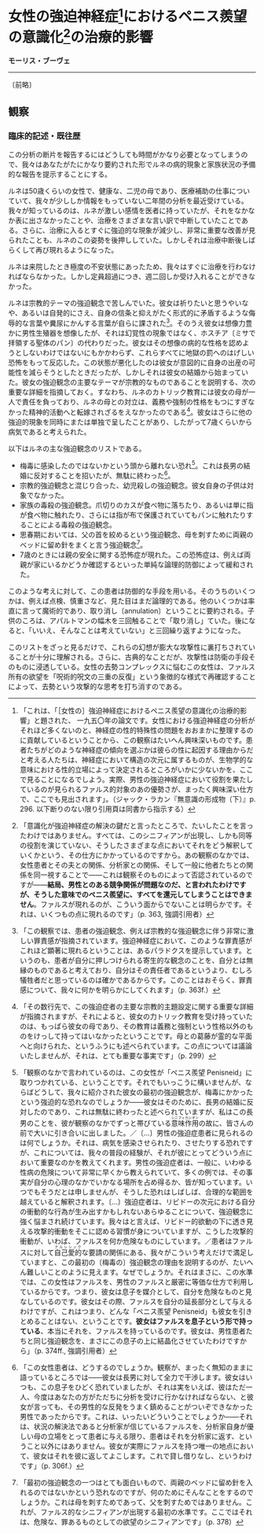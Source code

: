 <!-- Incidences thérapeutiques de la prise de conscience de l'envie de pénis dans la névrose obsessionnelle féminine -->
# 女性の強迫神経症[^féminine]におけるペニス羨望の意識化[^prise-de-conscience]の治療的影響

[^féminine]: 「これは、「［女性の］強迫神経症におけるペニス羨望の意識化の治療的影響」と題された、 一九五〇年の論文です。女性における強迫神経症の分析がそれほど多くないのと、神経症の性的特殊性の問題をおおまかに整理するのに貢献しているということから、この観察はたいへん興味深いものです。患者たちがどのような神経症の傾向を選ぶかは彼らの性に起因する理由からだと考える人たちは、神経症において構造の次元に属するものが、生物学的な意味における性的立場によって決定されるところがいかに少ないかを、ここで見ることになるでしよう。実際、男性の強迫神経症において役割を果たしているのが見られるファルス的対象のあの優勢さが、まったく興味深い仕方で、ここでも見出されます」。（ジャック・ラカン『無意識の形成物（下）』p. 296. 以下断りのない限り引用頁は同書から指示する）

[^prise-de-conscience]: 「意識化が強迫神経症の解決の鍵だと言ったところで、たいしたことを言ったわけではありません。すべては、このシニフィアンが出現し、しかも同等の役割を演じていない、そうしたさまざまな点においてそれをどう解釈していくかという、その仕方にかかっているのですから。あの観察のなかでは、女性患者とその夫との関係、分析家との関係、そして一般に他者たちとの関係を同一視することで——これは観察そのものによって否認されているのですが——**結局、男性とのある競争関係が問題なのだ、と言われたわけですが、そうした意味でのペニス羨望に、すべてを還元してしまうことはできません**。ファルスが現れるのが、こういう面からでないことは明らかです。それは、いくつもの点に現れるのです」（p. 363, 強調引用者）

<!-- Maurice Bouvet -->
**モーリス・ブーヴェ**

<!-- Œuvres psychanalytiques - I. La relation d'objet (névrose obsessionnelle - dépersonnalisation), Paris, Payot, 1967. pp. 49-75 -->

---

〔前略〕

<!-- OBSERVATION --> 
## 観察

<!-- Description clinique. Anamnèse. -->
### 臨床的記述・既往歴

<!-- Étant donné le temps inévitablement assez long que nécessite la relation de ce fragment d'analyse, nous allons essayer de vous présenter de façon très résumée l'exposé préalable des phénomènes morbides et de la situation familiale de Renée. -->
この分析の断片を報告するにはどうしても時間がかなり必要となってしまうので、我々はあなたがたにかなり要約された形でルネの病的現象と家族状況の予備的な報告を提示することにする。

<!-- C'est une femme de 50 ans environ, bien portante, mère de deux enfants, exerçant une profession paramédicale, qui a subi dans un proche passé une analyse de deux ans sur laquelle nous avons peu de renseignements. Nous savons qu'elle eut pour son médecin un sentiment assez vif qu'elle n'extériorisa pas facilement et qu'elle interrompit sa cure sous des prétextes variés. Elle n'était d'ailleurs encouragée dans cette attitude par une amélioration très importante de ses phénomènes obsessionnels qui s'amenuisaient dès qu'elle entrait en traitement, pour réapparaître d'ailleurs quelque temps après la suspension de celui-ci. -->
ルネは50歳くらいの女性で、健康な、二児の母であり、医療補助の仕事についていて、我々が少ししか情報をもっていない二年間の分析を最近受けている。我々が知っているのは、ルネが激しい感情を医者に持っていたが、それをなかなか表に出さなかったことや、治療をさまざまな言い訳で中断していたことである。さらに、治療に入るとすぐに強迫的な現象が減少し、非常に重要な改善が見られたことも、ルネのこの姿勢を後押ししていた。しかしそれは治療中断後しばらくして再び現れるようになった。

<!-- Elle était dans un état d'angoisse extrême quand elle vint nous trouver et nous dûmes la prendre en traitement immédiatement, ne pouvant la recevoir, comme elle était en surnombre, que deux fois par semaine. -->
ルネは来院したとき極度の不安状態にあったため、我々はすぐに治療を行わなければならなかった。しかし定員超過につき、週二回しか受け入れることができなかった。

<!-- Elle souffrait d'obsessions à thème religieux : phrases injurieuses ou scatologiques s'imposant à elle incoerciblement en contradiction formelle avec ses convictions, dès qu'elle désirait prier, ou même spontanément. Elle se représentait en outre, imaginativement, des organes génitaux masculins, sans qu'il s'agisse de phénomènes hallucinatoires, à la place de l'hostie. Elle réagissait à tout cela, quoique ne s'en dissimulant pas le caractère morbide, par une crainte violente de damnation. Cet état s'était aggravé lorsqu'elle avait essayé de diminuer volontairement ses possibilités de maternité, mais avait commencé dès son mariage. Notons ce détail important qui explique la thématisation religieuse principale de ses obsessions : sa mère fut seule responsable de son éducation catholique, et son conflit avec elle devait se reporter sur son activité spirituelle, qui n'eut d'ailleurs jamais qu'un caractère d'obligation et de contrainte. Elle avait présenté en outre d'autres phénomènes obsessionnels, soit concurremment, soit isolément, de telle manière qu'on pouvait la considérer comme malade, depuis l'âge de 7 ans environ. -->
ルネは宗教的テーマの強迫観念で苦しんでいた。彼女は祈りたいと思うやいなや、あるいは自発的にさえ、自身の信条と抑えがたく形式的に矛盾するような侮辱的な言葉や糞尿にかんする言葉が自らに課された[^culpabilité]。そのうえ彼女は想像力豊かに男性生殖器を想像したが、それは幻覚性の現象ではなく、ホスチア〔ミサで拝領する聖体のパン〕の代わりだった。彼女はその想像の病的な性格を認めようとしないわけではないにもかかわらず、これらすべてに地獄の罰へのはげしい恐怖をもって反応した。この状態が悪化したのは彼女が意図的に自身の出産の可能性を減らそうとしたときだったが、しかしそれは彼女の結婚から始まっていた。彼女の強迫観念の主要なテーマが宗教的なものであることを説明する、次の重要な詳細を指摘しておく。すなわち、ルネのカトリック教育には彼女の母が一人で責任を負っており、ルネの母との対立は、義務や強制の性格をもつにすぎなかった精神的活動へと転嫁されざるをえなかったのである[^catholique]。彼女はさらに他の強迫的現象を同時にまたは単独で呈したことがあり、したがって7歳くらいから病気であると考えられた。

[^culpabilité]: 「この観察では、患者の強迫観念、例えば宗教的な強迫観念に伴う非常に激しい罪責感が指摘されています。強迫神経症において、このような罪責感がこれほど顕著に現れるということは、あるパラドクスを提示しています。というのも、患者が自分に押しつけられる寄生的な観念のことを、自分とは無縁のものであると考えており、自分はその責任者であるというより、むしろ犠牲者だと思っているのは確かであるからです。このことはおそらく、罪責感について、我々に何かを明らかにしてくれます」（p. 363f.）

[^catholique]: 「その数行先で、この強迫症者の主要な宗教的主題設定に関する重要な詳細が指摘されますが、それによると、彼女の力トリック教育を受け持っていたのは、もっぱら彼女の母であり、その教育は義務と強制という性格以外のものをけっして持ってはいなかったということです。母との葛藤が霊的な平面へと向けられた、というふうにも述べられています。この点については議論いたしませんが、それは、とても重要な事実です」（p. 299）

<!-- Voici la liste de ses principales obsessions -->
以下はルネの主な強迫観念のリストである。

<!-- crainte obsédante d'avoir contracté la syphilis, ce qui l'amena à s'opposer, en vain d'ailleurs, au mariage de son fils aîné ; -->
<!-- obsessions infanticides entremêlées à ses obsessions religieuses ; ses propres enfants n'en étaient pas l'objet ; -->
<!-- obsessions d'empoisonnement de sa famille par des rognures d'ongles tombant dans la nourriture, ou par simple contact des doigts avec les aliments, ou encore, par contact des doigts avec le pain, même protégé par un linge ; -->
<!-- à la puberté, obsession d'étrangler son père, obsession de semer des épingles dans le lit des parents pour piquer sa mère ; -->
<!-- à l'âge de 7 ans, apparition de phobies touchant la sécurité de ses parents - phobies soulagées par un simple moyen de défense logique : vérification de leur retour à la maison, par exemple. -->
- 梅毒に感染したのではないかという頭から離れない恐れ[^syphilis]。これは長男の結婚に反対することを招いたが、無駄に終わった[^fils-aîné]。
- 宗教的強迫観念と混じり合った、幼児殺しの強迫観念。彼女自身の子供は対象でなかった。
- 家族の毒殺の強迫観念。爪切りのカスが食べ物に落ちたり、あるいは単に指が食べ物に触れたり、さらには指が布で保護されていてもパンに触れたりすることによる毒殺の強迫観念。
- 思春期においては、父の首を絞めるという強迫観念、母を刺すために両親のベッドに留め針をまくと言う強迫観念[^épingle]。
- 7歳のときには親の安全に関する恐怖症が現れた。この恐怖症は、例えば両親が家にいるかどうか確認するといった単純な論理的防御によって緩和された。

[^syphilis]: 「観察のなかで言われているのは、この女性が「ペニス羨望 Penisneid」に取りつかれている、ということです。それでもいっこうに構いませんが、ならばどうして、我々に紹介された彼女の最初の強迫観念が、梅毒にかかったという強迫的な恐れなのでしょうか——彼女はそのために、長男の結婚に反対したのであり、これは無駄に終わったと述べられていますが、私はこの長男のことを、彼が観察のなかでずっと帯びている<ruby>意味作用<rt>シニフィカシオン</rt></ruby>の故に、皆さんの前で大いに引き合いに出しました。／〔…〕男性の強迫症患者に見られるのは何でしょうか。それは、病気を感染させられたり、させたりする恐れですが、これについては、我々の普段の経験が、それが彼にとってどういう点において重要なのかを教えてくれます。男性の強迫症者は、一般に、いわゆる性病の危険について非常に早くから教えられていて、多くの例では、その事実が自分の心理のなかでいかなる場所を占め得るか、皆が知っています。いつでもそうだとは申しませんが、そうした恐れはしばしば、合理的な範囲を越えていると解釈されます。<!-- 例によって、これはへーゲルのなかにあります。しばらく以前から、薬による処置のおかげで、事態はかなり改善されてきました。しかし、それでも -->〔…〕強迫症者は、リビドーの次元における自分の衝動的な行為が生み出すかもしれないあらゆることについて、強迫観念に強く悩まされ続けています。我々はと言えば、リビドー的欲動の下に透き見える攻撃的衝動をそこに認める習慣が身についていますが、こうした攻撃的衝動が、いわば、ファルスを何か危険なものにしています。／患者はファルスに対して<ruby>自己愛的<rt>ナルシシック</rt></ruby>な要請の関係にある、我々がこういう考えだけで満足していますと、この最初の〔梅毒の〕強迫観念の理由を説明するのが、たいへん難しいことのように見えます。なぜでしょうか。それはまさに、この水準では、この女性はファルスを、男性のファルスと厳密に等価な仕方で利用しているからです。つまり、彼女は息子を媒介として、自分を危険なものと見なしているのです。彼女はその際、ファルスを自分の延長部分として与えるわけですが、これはつまり、どんな「ペニス羨望 Penisneid」も彼女を引きとめることはない、ということです。**彼女はファルスを息子という形で持っている**、本当にそれを、ファルスを持っているのです。彼女は、男性患者たちと同じ強迫観念を、まさにこの息子の上に結晶化させていたわけですから」（p. 374ff., 強調引用者）

[^fils-aîné]: 「この女性患者は、どうするのでしょうか。観察が、まったく無知のままに語っているところでは——彼女は長男に対して全力で干渉します。彼女はいつも、この息子をひどく恐れていましたが、それは実をいえば、彼はただ一人、今度はあなたの方がただちに分析を受けに行かなければならない、と彼女が言っても、その男性的な反発をうまく鎮めることがついぞできなかった男性であったからです。これは、いったいどういうことでしょうか——それは、状況の解決法であると分析家が信じているファルスを、分析家自身が優しい母の立場をとって患者に与える限り、患者はそれを分析家に返す、ということ以外にはありません。彼女が実際にファルスを持つ唯一の地点において、彼女はそれを彼に返してよこします。これで貸し借りなし、というわけです」（p. 306f.）

[^épingle]: 「最初の強迫観念の一つはとても面白いもので、両親のベッドに留め針を入れるのではないかという恐れなのですが、何のためにそんなことをするのでしょうか。これは母を刺すためであって、父を刺すためではありません。これが、ファルス的なシニフィアンが出現する最初の水準です。ここではそれは、危険な、罪あるものとしての欲望のシニフィアンです」（p. 378）

<!-- Contre ces pensées, cette malade emploie des procédés de défense dont les uns sont encore d'apparence logique : vérifications, précautions ; dont les autres sont franchement magiques et se résument dans l'annulation : dans l'enfance toucher 3 fois la plinthe de l'appartement pour « annuler ». Plus tard, se répéter trois fois « non, je ne l'ai pas pensé ». -->
このような考えに対して、この患者は防御的な手段を用いる。そのうちのいくつかは、例えば点検、慎重さなど、見た目はまだ論理的である。他のいくつかは率直に言って魔術的であり、取り消し〔annulation〕ということに要約される。子供のころは、アパルトマンの幅木を三回触ることで「取り消し」ていた。後になると、「いいえ、そんなことは考えていない」と三回繰り返すようになった。

<!-- Il suffit de parcourir la liste de ces phantasmes pour se rendre compte qu'ils sont sous-tendus par une énorme agressivité ; d'ailleurs, comme il est classique de le constater, l'agressivité infiltre le moyen de défense lui-même. Cette femme souffrant d'un complexe de castration féminine annule ses pensées agressives de castration par la réaffirmation sur un mode symbolique de son désir de possession phallique, « triple répétition de la formule conjuratoire ». -->
このリストをざっと見るだけで、これらの幻想が膨大な攻撃性に裏打ちされていることが十分に理解される。さらに、古典的なことだが、攻撃性は防衛の手段そのものに浸透している。女性の去勢コンプレックスに悩むこの女性は、ファルス所有の欲望を「呪術的呪文の三重の反復」という象徴的な様式で再確認することによって、去勢という攻撃的な思考を打ち消すのである。
